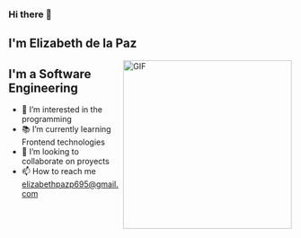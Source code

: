 ### Hi there 👋<h2> I'm Elizabeth de la Paz</h2>

<img align="right" alt="GIF" height="300px" width="300px" src="https://media.giphy.com/media/Ho8klqe5oPLa8g6BNe/giphy.gif" />

## I'm a Software Engineering 

- 👀 I’m interested in the programming
- 📚 I’m currently learning Frontend technologies
- 💞️ I’m looking to collaborate on proyects
- 📫 How to reach me  elizabethpazp695@gmail.com

<!---
elizabthpazp/elizabthpazp is a ✨ special ✨ repository because its `README.md` (this file) appears on your GitHub profile.
You can click the Preview link to take a look at your changes.
--->
